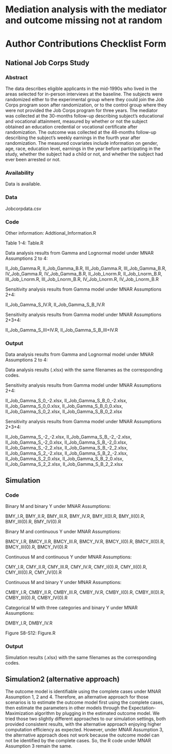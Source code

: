 # Mediation analysis with the mediator and outcome missing not at random

# Author Contributions Checklist Form

## National Job Corps Study

### Abstract 

The data describes eligible applicants in the mid-1990s who lived in the areas selected for in-person interviews at the baseline. The subjects were randomized either to the experimental group where they could join the Job Corps program soon after randomization, or to the control group where they were not provided the Job Corps program for three years. The mediator was collected at the 30-months follow-up describing subject’s educational and vocational attainment, measured by whether or not the subject obtained an education credential or vocational certificate after randomization. The outcome was collected at the 48-months follow-up describing the subject’s weekly earnings in the fourth year after randomization. The measured covariates include information on gender, age, race, education level, earnings in the year before participating in the study, whether the subject had a child or not, and whether the subject had ever been arrested or not.

### Availability

Data is available.

### Data 

Jobcorpdata.csv 

### Code

Other information: Addtional_Information.R

Table 1-4: Table.R

Data analysis results from Gamma and Lognormal model under MNAR Assumptions 2 to 4: 

II_Job_Gamma.R, II_Job_Gamma_B.R, III_Job_Gamma.R, III_Job_Gamma_B.R, IV_Job_Gamma.R, IV_Job_Gamma_B.R, II_Job_Lnorm.R, II_Job_Lnorm_B.R, III_Job_Lnorm.R, III_Job_Lnorm_B.R, IV_Job_Lnorm.R, IV_Job_Lnorm_B.R

Sensitivity analysis results from Gamma model under MNAR Assumptions 2+4: 

II_Job_Gamma_S_IV.R, II_Job_Gamma_S_B_IV.R

Sensitivity analysis results from Gamma model under MNAR Assumptions 2+3+4: 

II_Job_Gamma_S_III+IV.R, II_Job_Gamma_S_B_III+IV.R

### Output

Data analysis results from Gamma and Lognormal model under MNAR Assumptions 2 to 4: 

Data analysis results (.xlsx) with the same filenames as the corresponding codes. 

Sensitivity analysis results from Gamma model under MNAR Assumptions 2+4:

II_Job_Gamma_S_0_-2.xlsx, II_Job_Gamma_S_B_0_-2.xlsx, II_Job_Gamma_S_0_0.xlsx, II_Job_Gamma_S_B_0_0.xlsx, II_Job_Gamma_S_0_2.xlsx, II_Job_Gamma_S_B_0_2.xlsx

Sensitivity analysis results from Gamma model under MNAR Assumptions 2+3+4: 

II_Job_Gamma_S_-2_-2.xlsx, II_Job_Gamma_S_B_-2_-2.xlsx, II_Job_Gamma_S_-2_0.xlsx, II_Job_Gamma_S_B_-2_0.xlsx, II_Job_Gamma_S_-2_2.xlsx, II_Job_Gamma_S_B_-2_2.xlsx, II_Job_Gamma_S_2_-2.xlsx, II_Job_Gamma_S_B_2_-2.xlsx, II_Job_Gamma_S_2_0.xlsx, II_Job_Gamma_S_B_2_0.xlsx, II_Job_Gamma_S_2_2.xlsx, II_Job_Gamma_S_B_2_2.xlsx

## Simulation

### Code

Binary M and binary Y under MNAR Assumptions:

BMY_I.R, BMY_II.R, BMY_III.R, BMY_IV.R, BMY_I(0).R, BMY_II(0).R, BMY_III(0).R, BMY_IV(0).R

Binary M and continuous Y under MNAR Assumptions:

BMCY_I.R, BMCY_II.R, BMCY_III.R, BMCY_IV.R, BMCY_I(0).R, BMCY_II(0).R, BMCY_III(0).R, BMCY_IV(0).R

Continuous M and continuous Y under MNAR Assumptions:

CMY_I.R, CMY_II.R, CMY_III.R, CMY_IV.R, CMY_I(0).R, CMY_II(0).R, CMY_III(0).R, CMY_IV(0).R

Continuous M and binary Y under MNAR Assumptions:

CMBY_I.R, CMBY_II.R, CMBY_III.R, CMBY_IV.R, CMBY_I(0).R, CMBY_II(0).R, CMBY_III(0).R, CMBY_IV(0).R

Categorical M with three categories and binary Y under MNAR Assumptions:

DMBY_I.R, DMBY_IV.R

Figure S8-S12: Figure.R

### Output

Simulation results (.xlsx) with the same filenames as the corresponding codes. 

## Simulation2 (alternative approach)

The outcome model is identifiable using the complete cases under MNAR Assumption 1, 2 and 4. Therefore, an alternative approach for those scenarios is to estimate the outcome model first using the complete cases, then estimate the parameters in other models through the Expectation-Maximization algorithm by plugging in the estimated outcome model. We tried those two slightly different approaches to our simulation settings, both provided consistent results, with the alternative approach enjoying higher computation efficiency as expected. However, under MNAR Assumption 3, the alternative approach does not work because the outcome model can not be identified by the complete cases. So, the R code under MNAR Assumption 3 remain the same.

